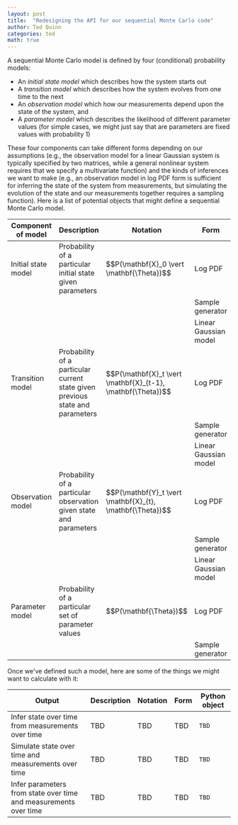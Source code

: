 ```yaml
---
layout: post
title:  "Redesigning the API for our sequential Monte Carlo code"
author: Ted Quinn
categories: ted
math: true
---
```


A sequential Monte Carlo model is defined by four (conditional) probability models:
* An *initial state model* which describes how the system starts out
* A *transition model* which describes how the system evolves from one time to the next
* An *observation model* which how our measurements depend upon the state of the system, and
* A *parameter model* which describes the likelihood of different parameter values (for simple cases, we might just say that are parameters are fixed values with probability 1)

These four components can take different forms depending on our assumptions (e.g., the observation model for a linear Gaussian system is typically specified by two matrices, while a general nonlinear system requires that we specify a multivariate function) and the kinds of inferences we want to make (e.g., an observation model in log PDF form is sufficient for inferring the state of the system from measurements, but simulating the evolution of the state and our measurements together requires a sampling function). Here is a list of potential objects that might define a sequential Monte Carlo model.

<table>
  <thead>
    <tr>
      <th>Component of model</th>
      <th>Description</th>
      <th>Notation</th>
      <th>Form</th>
      <th>Python object</th>
    </tr>
  </thead>
  <tbody>
    <tr>
      <td>Initial state model</td>
      <td>Probability of a particular initial state given parameters</td>
      <td>$$P(\mathbf{X}_0 \vert \mathbf{\Theta})$$</td>
      <td>Log PDF</td>
      <td><code>initial_state_given_parameters_log_pdf(initial_state, parameters)</code></td>
    </tr>
    <tr>
      <td></td>
      <td></td>
      <td></td>
      <td>Sample generator</td>
      <td><code>initial_state_given_parameters_samples(parameters, N)</code></td>
    </tr>
    <tr>
      <td></td>
      <td></td>
      <td></td>
      <td>Linear Gaussian model</td>
      <td><code>initial_state_gaussian(parameters)</code></td>
    </tr>
    <tr>
      <td>Transition model</td>
      <td>Probability of a particular current state given previous state and parameters</td>
      <td>$$P(\mathbf{X}_t \vert \mathbf{X}_{t-1}, \mathbf{\Theta})$$</td>
      <td>Log PDF</td>
      <td><code>current_state_given_previous_state_and_parameters_log_pdf(current_state, previous_state, current_t, previous_t, parameters)</code></td>
    </tr>
    <tr>
      <td></td>
      <td></td>
      <td></td>
      <td>Sample generator</td>
      <td><code>current_state_given_previous_state_and_parameters_samples(previous_state, current_t, previous_t, parameters, N)</code></td>
    </tr>
    <tr>
      <td></td>
      <td></td>
      <td></td>
      <td>Linear Gaussian model</td>
      <td><code>transition_matrix(current_t, previous_t, parameters)<br>transition_noise_covariance(current_t, previous_t, parameters)<br>control_vector(current_t, previous_t, parameters)</code></td>
    </tr>
    <tr>
      <td>Observation model</td>
      <td>Probability of a particular observation given state and parameters</td>
      <td>$$P(\mathbf{Y}_t \vert \mathbf{X}_{t}, \mathbf{\Theta})$$</td>
      <td>Log PDF</td>
      <td><code>current_observation_given_current_state_and_parameters_log_pdf(current_observation, current_state, current_t, parameters)</code></td>
    </tr>
    <tr>
      <td></td>
      <td></td>
      <td></td>
      <td>Sample generator</td>
      <td><code>current_observation_given_current_state_and_parameters_samples(current_state, current_t, parameters, N)</code></td>
    </tr>
    <tr>
      <td></td>
      <td></td>
      <td></td>
      <td>Linear Gaussian model</td>
      <td><code>observation_matrix(current_t, parameters)<br>observation_noise_covariance(current_t, parameters)</code></td>
    </tr>
    <tr>
      <td>Parameter model</td>
      <td>Probability of a particular set of parameter values</td>
      <td>$$P(\mathbf{\Theta})$$</td>
      <td>Log PDF</td>
      <td><code>parameters_log_pdf(parameters)</code></td>
    </tr>
    <tr>
      <td></td>
      <td></td>
      <td></td>
      <td>Sample generator</td>
      <td><code>parameters_samples(N)</code></td>
    </tr>
  </tbody>
</table>

Once we've defined such a model, here are some of the things we might want to calculate with it:

<table>
  <thead>
    <tr>
      <th>Output</th>
      <th>Description</th>
      <th>Notation</th>
      <th>Form</th>
      <th>Python object</th>
    </tr>
  </thead>
  <tbody>
    <tr>
      <td>Infer state over time from measurements over time</td>
      <td>TBD</td>
      <td>TBD</td>
      <td>TBD</td>
      <td><code>TBD</code></td>
    </tr>
    <tr>
      <td>Simulate state over time and measurements over time</td>
      <td>TBD</td>
      <td>TBD</td>
      <td>TBD</td>
      <td><code>TBD</code></td>
    </tr>
    <tr>
      <td>Infer parameters from state over time and measurements over time</td>
      <td>TBD</td>
      <td>TBD</td>
      <td>TBD</td>
      <td><code>TBD</code></td>
    </tr>
  </tbody>
</table>
